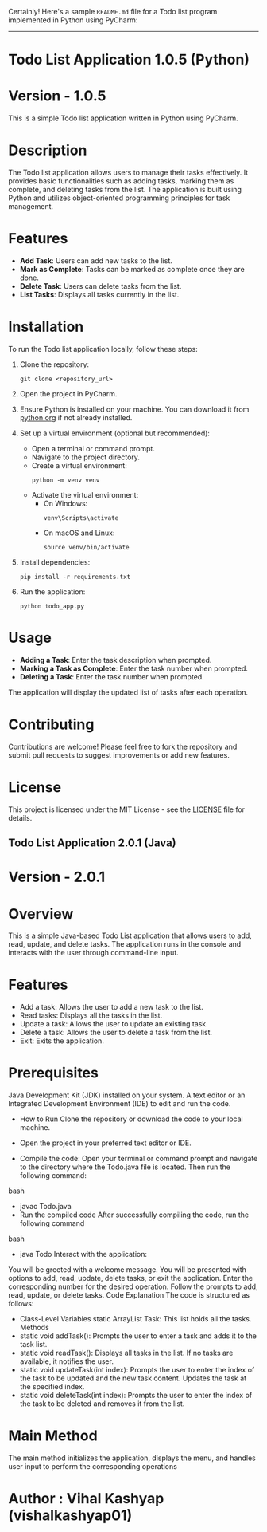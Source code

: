 Certainly! Here's a sample `README.md` file for a Todo list program implemented in Python using PyCharm:

---

# Todo List Application 1.0.5 (Python)
# Version - 1.0.5

This is a simple Todo list application written in Python using PyCharm.

# Description

The Todo list application allows users to manage their tasks effectively. It provides basic functionalities such as adding tasks, marking them as complete, and deleting tasks from the list. The application is built using Python and utilizes object-oriented programming principles for task management.

# Features

- **Add Task**: Users can add new tasks to the list.
- **Mark as Complete**: Tasks can be marked as complete once they are done.
- **Delete Task**: Users can delete tasks from the list.
- **List Tasks**: Displays all tasks currently in the list.

# Installation

To run the Todo list application locally, follow these steps:

1. Clone the repository:
   ```
   git clone <repository_url>
   ```
   
2. Open the project in PyCharm.

3. Ensure Python is installed on your machine. You can download it from [python.org](https://www.python.org/downloads/) if not already installed.

4. Set up a virtual environment (optional but recommended):
   - Open a terminal or command prompt.
   - Navigate to the project directory.
   - Create a virtual environment:
     ```
     python -m venv venv
     ```
   - Activate the virtual environment:
     - On Windows:
       ```
       venv\Scripts\activate
       ```
     - On macOS and Linux:
       ```
       source venv/bin/activate
       ```

5. Install dependencies:
   ```
   pip install -r requirements.txt
   ```

6. Run the application:
   ```
   python todo_app.py
   ```

# Usage

- **Adding a Task**: Enter the task description when prompted.
- **Marking a Task as Complete**: Enter the task number when prompted.
- **Deleting a Task**: Enter the task number when prompted.

The application will display the updated list of tasks after each operation.

# Contributing

Contributions are welcome! Please feel free to fork the repository and submit pull requests to suggest improvements or add new features.

# License

This project is licensed under the MIT License - see the [LICENSE](LICENSE) file for details.



## Todo List Application 2.0.1 (Java)
# Version - 2.0.1

# Overview
This is a simple Java-based Todo List application that allows users to add, read, update, and delete tasks. The application runs in the console and interacts with the user through command-line input.

# Features
- Add a task: Allows the user to add a new task to the list.
- Read tasks: Displays all the tasks in the list.
- Update a task: Allows the user to update an existing task.
- Delete a task: Allows the user to delete a task from the list.
- Exit: Exits the application.

# Prerequisites
Java Development Kit (JDK) installed on your system.
A text editor or an Integrated Development Environment (IDE) to edit and run the code.

- How to Run
Clone the repository or download the code to your local machine.

- Open the project in your preferred text editor or IDE.

- Compile the code:
Open your terminal or command prompt and navigate to the directory where the Todo.java file is located. Then run the following command:

bash
- javac Todo.java
- Run the compiled code
After successfully compiling the code, run the following command

bash
- java Todo
Interact with the application:

You will be greeted with a welcome message.
You will be presented with options to add, read, update, delete tasks, or exit the application.
Enter the corresponding number for the desired operation.
Follow the prompts to add, read, update, or delete tasks.
Code Explanation
The code is structured as follows:

- Class-Level Variables
static ArrayList<String> Task: This list holds all the tasks.
Methods
- static void addTask(): Prompts the user to enter a task and adds it to the task list.
- static void readTask(): Displays all tasks in the list. If no tasks are available, it notifies the user.
- static void updateTask(int index): Prompts the user to enter the index of the task to be updated and the new task content. Updates the task at the specified index.
- static void deleteTask(int index): Prompts the user to enter the index of the task to be deleted and removes it from the list.

# Main Method
The main method initializes the application, displays the menu, and handles user input to perform the corresponding operations

# Author : Vihal Kashyap (vishalkashyap01)
